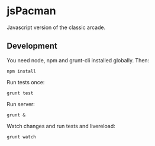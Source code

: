 jsPacman
========

Javascript version of the classic arcade.

Development
-----------

You need node, npm and grunt-cli installed globally. Then:
```
npm install
```
Run tests once:
```
grunt test
```
Run server:
```
grunt &
```
Watch changes and run tests and livereload:
```
grunt watch
```